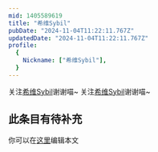 ```yaml
---
mid: 1405589619
title: "希维Sybil"
pubDate: "2024-11-04T11:22:11.767Z"
updatedDate: "2024-11-04T11:22:11.767Z"
profile:
  {
    Nickname: ["希维Sybil"],
  }
---
```


关注[希维Sybil](https://space.bilibili.com/1405589619)谢谢喵~ 关注[希维Sybil](https://space.bilibili.com/1405589619)谢谢喵~

## 此条目有待补充
你可以在[这里](https://github.com/Yuhanawa/VTuber.ICU-Content/edit/master/v/希维Sybil/index.md)编辑本文
